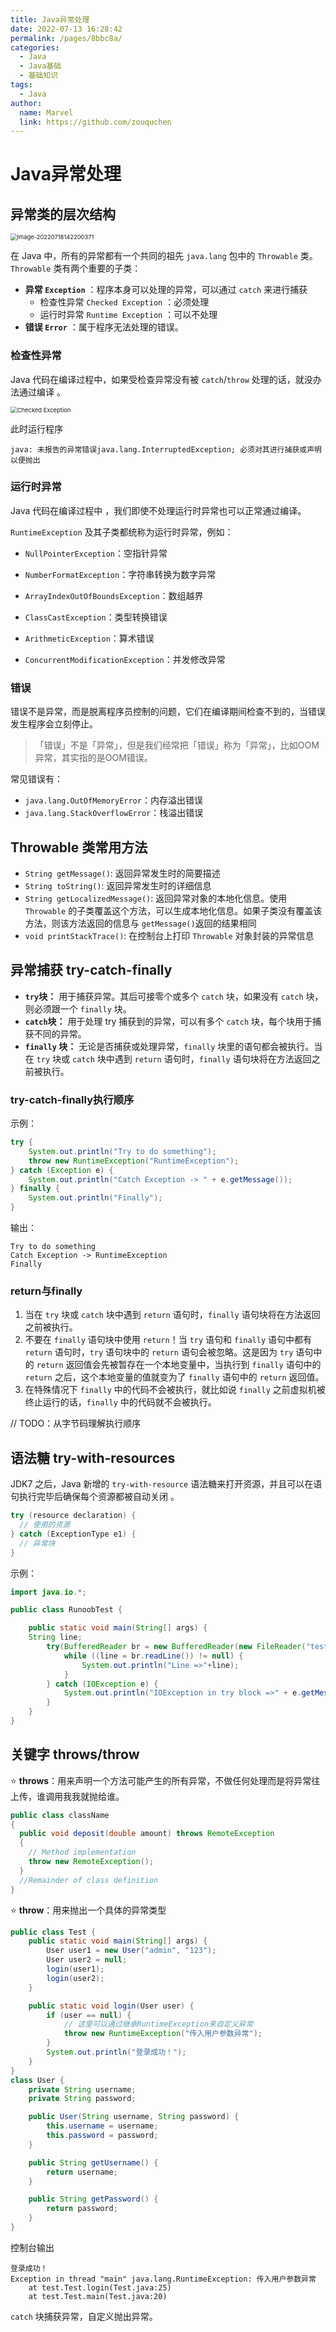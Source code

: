 ```yaml
---
title: Java异常处理
date: 2022-07-13 16:28:42
permalink: /pages/8bbc8a/
categories:
  - Java
  - Java基础
  - 基础知识
tags:
  - Java
author: 
  name: Marvel
  link: https://github.com/zouquchen
---
```

# Java异常处理

## 异常类的层次结构

<img src="https://studynote-images.oss-cn-hangzhou.aliyuncs.com/Exception-relationship.png" alt="image-20220718142200371" style="zoom:67%;" />

在 Java 中，所有的异常都有一个共同的祖先 `java.lang` 包中的 `Throwable` 类。`Throwable` 类有两个重要的子类：

- **异常 `Exception`** ：程序本身可以处理的异常，可以通过 `catch` 来进行捕获
  - 检查性异常 `Checked Exception` ：必须处理
  - 运行时异常 `Runtime Exception` ：可以不处理
- **错误 `Error`** ：属于程序无法处理的错误。

### 检查性异常

Java 代码在编译过程中，如果受检查异常没有被 `catch`/`throw` 处理的话，就没办法通过编译 。

<img src="https://studynote-images.oss-cn-hangzhou.aliyuncs.com/Exception-Checked-Exception.png" alt="Checked Exception" style="zoom:67%;" />

此时运行程序

```Output
java: 未报告的异常错误java.lang.InterruptedException; 必须对其进行捕获或声明以便抛出
```

### 运行时异常

Java 代码在编译过程中 ，我们即使不处理运行时异常也可以正常通过编译。

`RuntimeException` 及其子类都统称为运行时异常，例如：

- `NullPointerException`：空指针异常

- `NumberFormatException`：字符串转换为数字异常

- `ArrayIndexOutOfBoundsException`：数组越界

- `ClassCastException`：类型转换错误

- `ArithmeticException`：算术错误
- `ConcurrentModificationException`：并发修改异常

### 错误

错误不是异常，而是脱离程序员控制的问题，它们在编译期间检查不到的，当错误发生程序会立刻停止。

> 「错误」不是「异常」，但是我们经常把「错误」称为「异常」，比如OOM异常，其实指的是OOM错误。

常见错误有：

- `java.lang.OutOfMemoryError`：内存溢出错误
- `java.lang.StackOverflowError`：栈溢出错误

## Throwable 类常用方法

- `String getMessage()`: 返回异常发生时的简要描述
- `String toString()`: 返回异常发生时的详细信息
- `String getLocalizedMessage()`: 返回异常对象的本地化信息。使用 `Throwable` 的子类覆盖这个方法，可以生成本地化信息。如果子类没有覆盖该方法，则该方法返回的信息与 `getMessage()`返回的结果相同
- `void printStackTrace()`: 在控制台上打印 `Throwable` 对象封装的异常信息

## 异常捕获 try-catch-finally

- **`try`块：** 用于捕获异常。其后可接零个或多个 `catch` 块，如果没有 `catch` 块，则必须跟一个 `finally` 块。
- **`catch`块：** 用于处理 try 捕获到的异常，可以有多个 `catch` 块，每个块用于捕获不同的异常。
- **`finally` 块：** 无论是否捕获或处理异常，`finally` 块里的语句都会被执行。当在 `try` 块或 `catch` 块中遇到 `return` 语句时，`finally` 语句块将在方法返回之前被执行。

### try-catch-finally执行顺序

示例：

```Java
try {
    System.out.println("Try to do something");
    throw new RuntimeException("RuntimeException");
} catch (Exception e) {
    System.out.println("Catch Exception -> " + e.getMessage());
} finally {
    System.out.println("Finally");
}
```

输出：

```Output
Try to do something
Catch Exception -> RuntimeException
Finally
```

### return与finally

1. 当在 `try` 块或 `catch` 块中遇到 `return` 语句时，`finally` 语句块将在方法返回之前被执行。
2. 不要在 `finally` 语句块中使用 `return`！当 `try` 语句和 `finally` 语句中都有 `return` 语句时，`try` 语句块中的 `return` 语句会被忽略。这是因为 `try` 语句中的 `return` 返回值会先被暂存在一个本地变量中，当执行到 `finally` 语句中的 `return` 之后，这个本地变量的值就变为了 `finally` 语句中的 `return` 返回值。
3. 在特殊情况下 `finally` 中的代码不会被执行，就比如说 `finally` 之前虚拟机被终止运行的话，`finally` 中的代码就不会被执行。

// TODO：从字节码理解执行顺序



## 语法糖 try-with-resources

JDK7 之后，Java 新增的 `try-with-resource` 语法糖来打开资源，并且可以在语句执行完毕后确保每个资源都被自动关闭 。

```Java
try (resource declaration) {
  // 使用的资源
} catch (ExceptionType e1) {
  // 异常块
}
```

示例：

```Java
import java.io.*;

public class RunoobTest {

    public static void main(String[] args) {
    String line;
        try(BufferedReader br = new BufferedReader(new FileReader("test.txt"))) {
            while ((line = br.readLine()) != null) {
                System.out.println("Line =>"+line);
            }
        } catch (IOException e) {
            System.out.println("IOException in try block =>" + e.getMessage());
        }
    }
}
```



## 关键字 throws/throw

⭐ **throws**：用来声明一个方法可能产生的所有异常，不做任何处理而是将异常往上传，谁调用我我就抛给谁。

```Java
public class className
{
  public void deposit(double amount) throws RemoteException
  {
    // Method implementation
    throw new RemoteException();
  }
  //Remainder of class definition
}
```



⭐ **throw**：用来抛出一个具体的异常类型

```Java
public class Test {
    public static void main(String[] args) {
        User user1 = new User("admin", "123");
        User user2 = null;
        login(user1);
        login(user2);
    }

    public static void login(User user) {
        if (user == null) {
            // 这里可以通过继承RuntimeException来自定义异常
            throw new RuntimeException("传入用户参数异常");
        }
        System.out.println("登录成功！");
    }
}
class User {
    private String username;
    private String password;

    public User(String username, String password) {
        this.username = username;
        this.password = password;
    }

    public String getUsername() {
        return username;
    }

    public String getPassword() {
        return password;
    }
}
```

控制台输出

```Output{2}
登录成功！
Exception in thread "main" java.lang.RuntimeException: 传入用户参数异常
	at test.Test.login(Test.java:25)
	at test.Test.main(Test.java:20)
```

`catch` 块捕获异常，自定义抛出异常。